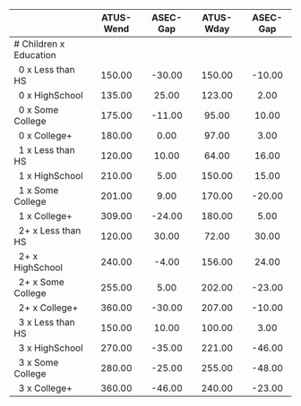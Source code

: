 
|                      |    ATUS-Wend |     ASEC-Gap |    ATUS-Wday |     ASEC-Gap |
| -------------------- | :----------: | :----------: | :----------: | :----------: |
| # Children x Education |              |              |              |              |
| &nbsp;&nbsp;0 x Less than HS |       150.00 |       -30.00 |       150.00 |       -10.00 |
| &nbsp;&nbsp;0 x HighSchool |       135.00 |        25.00 |       123.00 |         2.00 |
| &nbsp;&nbsp;0 x Some College |       175.00 |       -11.00 |        95.00 |        10.00 |
| &nbsp;&nbsp;0 x College+ |       180.00 |         0.00 |        97.00 |         3.00 |
| &nbsp;&nbsp;1 x Less than HS |       120.00 |        10.00 |        64.00 |        16.00 |
| &nbsp;&nbsp;1 x HighSchool |       210.00 |         5.00 |       150.00 |        15.00 |
| &nbsp;&nbsp;1 x Some College |       201.00 |         9.00 |       170.00 |       -20.00 |
| &nbsp;&nbsp;1 x College+ |       309.00 |       -24.00 |       180.00 |         5.00 |
| &nbsp;&nbsp;2+ x Less than HS |       120.00 |        30.00 |        72.00 |        30.00 |
| &nbsp;&nbsp;2+ x HighSchool |       240.00 |        -4.00 |       156.00 |        24.00 |
| &nbsp;&nbsp;2+ x Some College |       255.00 |         5.00 |       202.00 |       -23.00 |
| &nbsp;&nbsp;2+ x College+ |       360.00 |       -30.00 |       207.00 |       -10.00 |
| &nbsp;&nbsp;3 x Less than HS |       150.00 |        10.00 |       100.00 |         3.00 |
| &nbsp;&nbsp;3 x HighSchool |       270.00 |       -35.00 |       221.00 |       -46.00 |
| &nbsp;&nbsp;3 x Some College |       280.00 |       -25.00 |       255.00 |       -48.00 |
| &nbsp;&nbsp;3 x College+ |       360.00 |       -46.00 |       240.00 |       -23.00 |

